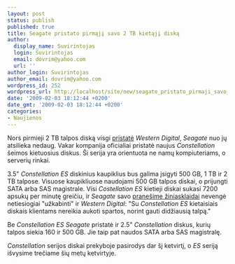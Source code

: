 ```yaml
---
layout: post
status: publish
published: true
title: Seagate pristato pirmąjį savo 2 TB kietąjį diską
author:
  display_name: Suvirintojas
  login: Suvirintojas
  email: dovrim@yahoo.com
  url: ''
author_login: Suvirintojas
author_email: dovrim@yahoo.com
wordpress_id: 252
wordpress_url: http://localhost/site/new/seagate_pristato_pirmaji_savo_2_tb_kietaji_diska/
date: '2009-02-03 18:12:44 +0200'
date_gmt: '2009-02-03 18:12:44 +0200'
categories:
- Naujienos
---
```

<p>Nors pirmieji 2 TB talpos diską visgi <a class="ns" href="http://www.technews.lt/tekstas/Oficialiai_pristatyti_2_TB_WD_kietieji_diskai.html;;">pristatė</a> <i>Western Digital</i>, <i>Seagate</i> nuo jų atsilieka nedaug. Vakar kompanija oficialiai pristatė naujus <i>Constellation</i> šeimos kietuosius diskus. Ši serija yra orientuota ne namų kompiuteriams, o serverių rinkai.</p>
<p>3.5" <i>Constellation ES</i> diskinius kaupiklius bus galima įsigyti 500 GB, 1 TB ir 2 TB talpose. Visuose kaupikliuose naudojami 500 GB talpos diskai, o prijungti SATA arba SAS magistrale. Visi <i>Costellation ES</i> kietieji diskai sukasi 7200 apsukų per minutę greičiu, ir <i>Seagate</i> savo <a class="ns" href="http://www.seagate.com/ww/v/index.jsp?locale=en-US&name=null&vgnextoid=c7712f655373f110VgnVCM100000f5ee0a0aRCRD">pranešime žiniasklaidai</a> nevengė netiesiogiai "užkabinti" ir <i>Western Digital</i>: "Su <i>Constellation ES</i> kietaisiais diskais klientams nereikia aukoti spartos, norint gauti didžiausią talpą."</p>
<p>Be <i>Constellation ES</i> <i>Seagate</i> pristatė ir 2.5" <i>Constellation</i> diskus, kurių talpos siekia 160 ir 500 GB. Jie taip pat naudos SATA arba SAS magistralę.</p>
<p><i>Constellation</i> serijos diskai prekyboje pasirodys dar šį ketvirtį, o <i>ES</i> seriją išvysime trečiame šių metų ketvirtyje.<br /></p>

